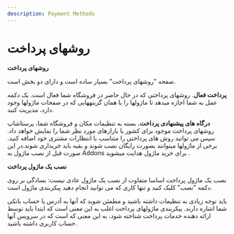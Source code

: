 ```yaml
---
description: Payment Methods
---
```


# روشهای پرداخت

**روشهای پرداخت**

صفحه "روشهای پرداخت" بسیار ساده است و دارای دو بخش است.

**پرداخت فعال**. روشهای پرداختی که در حال حاضر در فروشگاه شما فعال است. یک دکمه عمل به شما اجازه میدهد تا ماژولها را با همان گزینههایی که در صفحات ماژولها وجود دارد، مدیریت کنید.

**درگاه های پیشنهادی پرداخت.** بسته به تنظیمات مکان و فروشگاه شما، پرستاشاپ روشهای پرداخت موجود برای کشور یا بازارهای مورد نظر شما را نمایش خواهد داد. سپس می توانید روش های پرداختی را متناسب با انتظارات مشتری خود اضافه کنید. برخی از ماژولها میتوانند بصورت رایگان نصب شوند و بقیه باید خریداری شوند.در این صورت قبل از نصب ماژول به Addons برای خرید ماژول هدایت میشوید .

**نصب یک ماژول پرداخت**

نصب یک ماژول پرداخت اساسا متفاوت از نصب یک ماژول عادی نیست: بسادگی بر روی دکمه "نصب" کلیک کنید و تنها کاری که می توانید انجام دهید پیکربندی ماژول است.

باید توجه زیادی به تنظیمات داشته باشید و مطمئن شوید که آنها به آدرس یا حساب بانکی شما اشاره دارند. پیکربندی ماژولهای پرداخت اغلب به این معنی است که ابتدا باید توسط ارائه دهنده خدمات پرداخت شناخته شود، به این معنی که است که در سرویس آنها حساب کاربری داشته باشید.

